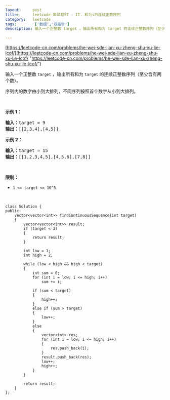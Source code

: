 ```yaml
---
layout:     post
title:      leetcode-面试题57 - II. 和为s的连续正数序列
category:   leetcode
tags:        ['数组','双指针']
description: 输入一个正整数 target ，输出所有和为 target 的连续正整数序列（至少含有两个数）。序列内的数字由小到大排列，不同序列按照首个数字从小到大排列。

---
```


[https://leetcode-cn.com/problems/he-wei-sde-lian-xu-zheng-shu-xu-lie-lcof/](https://leetcode-cn.com/problems/he-wei-sde-lian-xu-zheng-shu-xu-lie-lcof/ "https://leetcode-cn.com/problems/he-wei-sde-lian-xu-zheng-shu-xu-lie-lcof/")

<div class="notranslate"><p>输入一个正整数 <code>target</code> ，输出所有和为 <code>target</code> 的连续正整数序列（至少含有两个数）。</p>

<p>序列内的数字由小到大排列，不同序列按照首个数字从小到大排列。</p>

<p>&nbsp;</p>

<p><strong>示例 1：</strong></p>

<pre><strong>输入：</strong>target = 9
<strong>输出：</strong>[[2,3,4],[4,5]]
</pre>

<p><strong>示例 2：</strong></p>

<pre><strong>输入：</strong>target = 15
<strong>输出：</strong>[[1,2,3,4,5],[4,5,6],[7,8]]
</pre>

<p>&nbsp;</p>

<p><strong>限制：</strong></p>

<ul>
	<li><code>1 &lt;= target &lt;= 10^5</code></li>
</ul>

<p>&nbsp;</p>
</div>

	class Solution {
	public:
	    vector<vector<int>> findContinuousSequence(int target)
	    {
	        vector<vector<int>> result;
	        if (target < 3)
	        {
	            return result;
	        }
	
	        int low = 1;
	        int high = 2;
	
	        while (low < high && high < target)
	        {
	            int sum = 0;
	            for (int i = low; i <= high; i++)
	                sum += i;
	
	            if (sum < target)
	            {
	                high++;
	            }
	            else if (sum > target)
	            {
	                low++;
	            }
	            else
	            {
	                vector<int> res;
	                for (int i = low; i <= high; i++)
	                {
	                    res.push_back(i);
	                }
	                result.push_back(res);
	                low++;
	                high++;
	            }
	        }
	
	        return result;
	    }
	};
